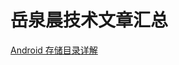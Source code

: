 # 岳泉晨技术文章汇总

[Android 存储目录详解](https://web.520wcf.com/yue-quan-chen/android-cun-chu-mu-lu-xiang-jie.html)